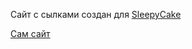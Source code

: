 Сайт с сылками создан для [SleepyCake](https://www.twitch.tv/sleepycake_)

[Сам сайт](https://sleepycake.ru)
